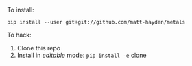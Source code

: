 
To install:

```
pip install --user git+git://github.com/matt-hayden/metals
```

To hack:

1. Clone this repo
2. Install in _editable_ mode: `pip install -e` clone
